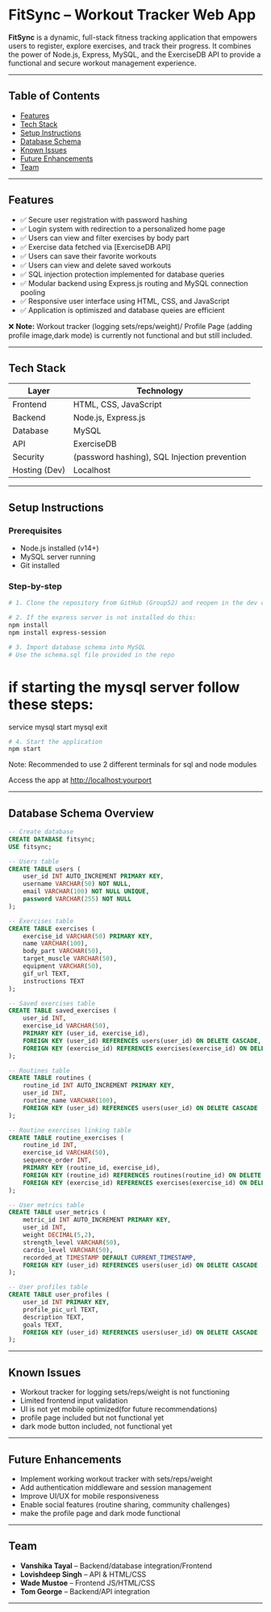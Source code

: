 #  FitSync – Workout Tracker Web App

**FitSync** is a dynamic, full-stack fitness tracking application that empowers users to register, explore exercises, and track their progress. It combines the power of Node.js, Express, MySQL, and the ExerciseDB API to provide a functional and secure workout management experience.

---

##  Table of Contents

- [Features](#-features)
- [Tech Stack](#-tech-stack)
- [Setup Instructions](#-setup-instructions)
- [Database Schema](#-database-schema)
- [Known Issues](#-known-issues)
- [Future Enhancements](#-future-enhancements)
- [Team](#-team)

---

##  Features

- ✅ Secure user registration with password hashing
- ✅ Login system with redirection to a personalized home page
- ✅ Users can view and filter exercises by body part
- ✅ Exercise data fetched via [ExerciseDB API]
- ✅ Users can save their favorite workouts
- ✅ Users can view and delete saved workouts
- ✅ SQL injection protection implemented for database queries
- ✅ Modular backend using Express.js routing and MySQL connection pooling
- ✅ Responsive user interface using HTML, CSS, and JavaScript
- ✅ Application is optimiszed and database queies are efficient

❌ **Note:** Workout tracker (logging sets/reps/weight)/ Profile Page (adding profile image,dark mode) is currently not functional and but still included.

---

##  Tech Stack

| Layer         | Technology              |
|---------------|-------------------------|
| Frontend      | HTML, CSS, JavaScript   |
| Backend       | Node.js, Express.js     |
| Database      | MySQL                   |
| API           | ExerciseDB              |
| Security      |  (password hashing), SQL Injection prevention |
| Hosting (Dev) | Localhost               |

---

##  Setup Instructions

### Prerequisites

- Node.js installed (v14+)
- MySQL server running 
- Git installed

### Step-by-step

```bash
# 1. Clone the repository from GitHub (Group52) and reopen in the dev container 

# 2. If the express server is not installed do this: 
npm install
npm install express-session

# 3. Import database schema into MySQL
# Use the schema.sql file provided in the repo
```
# if starting the mysql server follow these steps:
service mysql start
mysql
exit

```bash
# 4. Start the application
npm start
```
Note: Recommended to use 2 different terminals for sql and node modules

Access the app at [http://localhost:yourport](http://localhost:yourport)

---

##  Database Schema Overview

```sql
-- Create database
CREATE DATABASE fitsync;
USE fitsync;

-- Users table
CREATE TABLE users (
    user_id INT AUTO_INCREMENT PRIMARY KEY,
    username VARCHAR(50) NOT NULL,
    email VARCHAR(100) NOT NULL UNIQUE,
    password VARCHAR(255) NOT NULL
);

-- Exercises table
CREATE TABLE exercises (
    exercise_id VARCHAR(50) PRIMARY KEY,
    name VARCHAR(100),
    body_part VARCHAR(50),
    target_muscle VARCHAR(50),
    equipment VARCHAR(50),
    gif_url TEXT,
    instructions TEXT
);

-- Saved exercises table
CREATE TABLE saved_exercises (
    user_id INT,
    exercise_id VARCHAR(50),
    PRIMARY KEY (user_id, exercise_id),
    FOREIGN KEY (user_id) REFERENCES users(user_id) ON DELETE CASCADE,
    FOREIGN KEY (exercise_id) REFERENCES exercises(exercise_id) ON DELETE CASCADE
);

-- Routines table
CREATE TABLE routines (
    routine_id INT AUTO_INCREMENT PRIMARY KEY,
    user_id INT,
    routine_name VARCHAR(100),
    FOREIGN KEY (user_id) REFERENCES users(user_id) ON DELETE CASCADE
);

-- Routine exercises linking table
CREATE TABLE routine_exercises (
    routine_id INT,
    exercise_id VARCHAR(50),
    sequence_order INT,
    PRIMARY KEY (routine_id, exercise_id),
    FOREIGN KEY (routine_id) REFERENCES routines(routine_id) ON DELETE CASCADE,
    FOREIGN KEY (exercise_id) REFERENCES exercises(exercise_id) ON DELETE CASCADE
);

-- User metrics table
CREATE TABLE user_metrics (
    metric_id INT AUTO_INCREMENT PRIMARY KEY,
    user_id INT,
    weight DECIMAL(5,2),
    strength_level VARCHAR(50),
    cardio_level VARCHAR(50),
    recorded_at TIMESTAMP DEFAULT CURRENT_TIMESTAMP,
    FOREIGN KEY (user_id) REFERENCES users(user_id) ON DELETE CASCADE
);

-- User profiles table
CREATE TABLE user_profiles (
    user_id INT PRIMARY KEY,
    profile_pic_url TEXT,
    description TEXT,
    goals TEXT,
    FOREIGN KEY (user_id) REFERENCES users(user_id) ON DELETE CASCADE
);
```

---


##  Known Issues

- Workout tracker for logging sets/reps/weight is not functioning
- Limited frontend input validation
- UI is not yet mobile optimized(for future recommendations)
- profile page included but not functional yet
- dark mode button included, not functional yet

---

##  Future Enhancements

- Implement working workout tracker with sets/reps/weight
- Add authentication middleware and session management
- Improve UI/UX for mobile responsiveness
- Enable social features (routine sharing, community challenges)
- make the profile page and dark mode functional 

---


##  Team

- **Vanshika Tayal** – Backend/database integration/Frontend
- **Lovishdeep Singh** – API & HTML/CSS
- **Wade Mustoe** – Frontend JS/HTML/CSS
- **Tom George** – Backend/API integration

---

